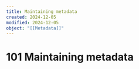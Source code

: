 ```yaml
---
title: Maintaining metadata
created: 2024-12-05
modified: 2024-12-05
object: "[[Metadata]]"
---
```

# 101 Maintaining metadata
